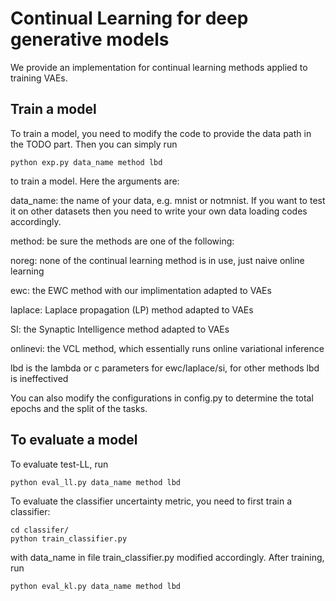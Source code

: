 # Continual Learning for deep generative models

We provide an implementation for continual learning methods applied to training VAEs.

## Train a model
To train a model, you need to modify the code to provide the data path in the TODO part. 
Then you can simply run

    python exp.py data_name method lbd
    
to train a model. Here the arguments are:

data_name: the name of your data, e.g. mnist or notmnist. If you want to test it on other
datasets then you need to write your own data loading codes accordingly.

method: be sure the methods are one of the following:

noreg: none of the continual learning method is in use, just naive online learning

ewc: the EWC method with our implimentation adapted to VAEs

laplace: Laplace propagation (LP) method adapted to VAEs

SI: the Synaptic Intelligence method adapted to VAEs

onlinevi: the VCL method, which essentially runs online variational inference

lbd is the lambda or c parameters for ewc/laplace/si, for other methods lbd is ineffectived

You can also modify the configurations in config.py to determine the total epochs and the split of the tasks.

## To evaluate a model
To evaluate test-LL, run

    python eval_ll.py data_name method lbd
    
To evaluate the classifier uncertainty metric, you need to first train a classifier:

    cd classifer/
    python train_classifier.py
    
with data_name in file train_classifier.py modified accordingly. After training, run

    python eval_kl.py data_name method lbd

